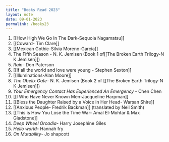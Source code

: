 ```yaml
---
title: "Books Read 2023"
layout: note
date: 09-01-2023
permalink: /books23
---
```

1. [[How High We Go In The Dark-Sequoia Nagamatsu]]
2. [[Coward- Tim Clare]]
3. [[Mexican Gothic-Silvia Moreno-Garcia]]
4. The Fifth Season - N. K. Jemisen (Book 1 of[[The Broken Earth Trilogy-N K Jemisen]])
5. *Rain*- Don Paterson
6. [[If all the world and love were young - Stephen Sexton]]
7. [[Illuminations-Alan Moore]]
8. *The Obelix Gate*- N. K. Jemisen (Book 2 of [[The Broken Earth Trilogy-N K Jemisen]])
9. *Your Emergency Contact Has Experienced An Emergency* - Chen Chen
10. [[I Who Have Never Known Men-Jacqueline Harpman]]
11. [[Bless the Daughter Raised by a Voice in Her Head- Warsan Shire]]
12. [[Anxious People- Fredrik Backman]] (translated by Neil Smith) 
13. [[This is How You Lose the Time War- Amal El-Mohtar & Max Gladstone]]
14. *Deep Wheel Orcadia*- Harry Josephine Giles
14. *Hello world*- Hannah fry
15. *On Mutability*- Jo shapcott
